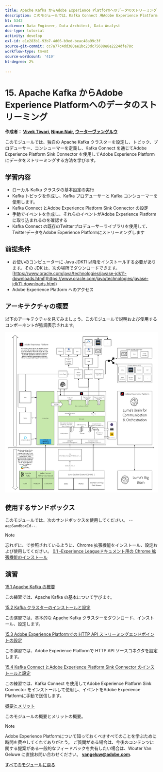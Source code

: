 ```yaml
---
title: Apache Kafka からAdobe Experience Platformへのデータのストリーミング
description: このモジュールでは、Kafka Connect 用Adobe Experience Platform Sink Connect を使用して、独自の Apache Kafka クラスターを設定し、トピック、プロデューサー、コンシューマーを定義し、Adobe Experience Platformにデータをストリーミングする方法を学びます。
kt: 5342
audience: Data Engineer, Data Architect, Data Analyst
doc-type: tutorial
activity: develop
exl-id: e1e283b1-93b7-4d06-b9ed-beac48a99c3f
source-git-commit: cc7a77c4dd380ae1bc23dc75608e8e2224dfe78c
workflow-type: tm+mt
source-wordcount: '419'
ht-degree: 2%

---
```


# 15. Apache Kafka からAdobe Experience Platformへのデータのストリーミング

**作成者： [Vivek Tiwari](https://www.linkedin.com/in/vivek-tiwari-25092656/), [Nipun Nair](https://www.linkedin.com/in/nipunnair/), [ウーターヴァンゲルウ](https://www.linkedin.com/in/woutervangeluwe/)**

このモジュールでは、独自の Apache Kafka クラスターを設定し、トピック、プロデューサー、コンシューマーを定義し、Kafka Connect を通じてAdobe Experience Platform Sink Connector を使用してAdobe Experience Platformにデータをストリーミングする方法を学びます。

## 学習内容

- ローカル Kafka クラスタの基本設定の実行
- Kafka トピックを作成し、Kafka プロデューサーと Kafka コンシューマーを使用します。
- Kafka Connect とAdobe Experience Platform Sink Connector の設定
- 手動でイベントを作成し、それらのイベントがAdobe Experience Platformに取り込まれるのを確認する
- Kafka Connect の既存のTwitterプロデューサーライブラリを使用して、TwitterデータをAdobe Experience Platformにストリーミングします

## 前提条件

- お使いのコンピューターに Java JDK11 以降をインストールする必要があります。その JDK は、次の場所でダウンロードできます。 [https://www.oracle.com/java/technologies/javase-jdk11-downloads.html](https://www.oracle.com/java/technologies/javase-jdk11-downloads.html)
- Adobe Experience Platform へのアクセス

## アーキテクチャの概要

以下のアーキテクチャを見てみましょう。このモジュールで説明および使用するコンポーネントが強調表示されます。

![アーキテクチャの概要](../../assets/images/architecturem24.png)

## 使用するサンドボックス

このモジュールでは、次のサンドボックスを使用してください。 `--aepSandboxId--`.

>[!NOTE]
>
>忘れずに、で参照されているように、Chrome 拡張機能をインストール、設定および使用してください。 [0.1 -Experience Leagueドキュメント用の Chrome 拡張機能のインストール](../module0/ex1.md)

## 演習

[15.1 Apache Kafka の概要](./ex1.md)

この練習では、Apache Kafka の基本について学びます。

[15.2 Kafka クラスターのインストールと設定](./ex2.md)

この演習では、基本的な Apache Kafka クラスターをダウンロード、インストール、設定します。

[15.3 Adobe Experience Platformでの HTTP API ストリーミングエンドポイントの設定](./ex3.md)

この演習では、Adobe Experience Platformで HTTP API ソースコネクタを設定します。

[15.4 Kafka Connect とAdobe Experience Platform Sink Connector のインストールと設定](./ex4.md)

この練習では、Kafka Connect を使用してAdobe Experience Platform Sink Connector をインストールして使用し、イベントをAdobe Experience Platformに手動で送信します。

[概要とメリット](./summary.md)

このモジュールの概要とメリットの概要。

>[!NOTE]
>
>Adobe Experience Platformについて知っておくべきすべてのことを学ぶために時間を費やしてくれてありがとう。 ご質問がある場合は、今後のコンテンツに関する提案がある一般的なフィードバックを共有したい場合は、Wouter Van Geluwe に直接お問い合わせください。 **vangeluw@adobe.com**.

[すべてのモジュールに戻る](../../overview.md)
